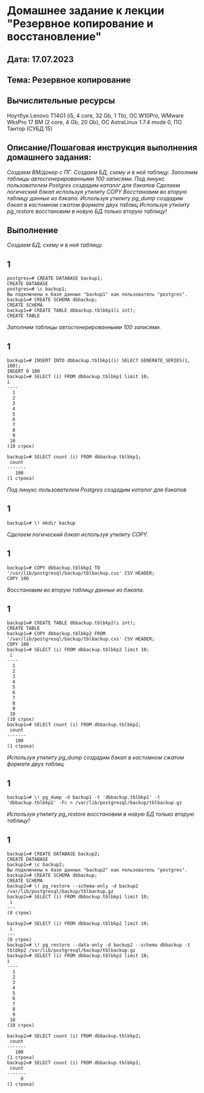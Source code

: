 # Домашнее задание к лекции "Резервное копирование и восстановление"
## Дата: 17.07.2023
## Тема: Резервное копирование
## Вычислительные ресурсы
Ноутбук Lenovo T14G1 (i5, 4 core, 32 Gb, 1 Tb), ОС W10Pro, WMware WksPro 17
ВМ (2 core, 4 Gb, 20 Gb), ОС AstraLinux 1.7.4 mode 0, ПО Тантор (СУБД 15)

## Описание/Пошаговая инструкция выполнения домашнего задания:
_Создаем ВМ/докер c ПГ.
Создаем БД, схему и в ней таблицу.
Заполним таблицы автосгенерированными 100 записями.
Под линукс пользователем Postgres создадим каталог для бэкапов
Сделаем логический бэкап используя утилиту COPY
Восстановим во вторую таблицу данные из бэкапа.
Используя утилиту pg_dump создадим бэкап в кастомном сжатом формате двух таблиц
Используя утилиту pg_restore восстановим в новую БД только вторую таблицу!_


## Выполнение
_Создаем БД, схему и в ней таблицу._

## 1
```
postgres=# CREATE DATABASE backup1;
CREATE DATABASE
postgres=# \c backup1;
Вы подключены к базе данных "backup1" как пользователь "postgres".
backup1=# CREATE SCHEMA dbbackup;
CREATE SCHEMA
backup1=# CREATE TABLE dbbackup.tblbkp1(i int);
CREATE TABLE
```

_Заполним таблицы автосгенерированными 100 записями._

## 1
```
backup1=# INSERT INTO dbbackup.tblbkp1(i) SELECT GENERATE_SERIES(1, 100);
INSERT 0 100
backup1=# SELECT (i) FROM dbbackup.tblbkp1 limit 10;                                                              i
----
  1
  2
  3
  4
  5
  6
  7
  8
  9
 10
(10 строк)

backup1=# SELECT count (i) FROM dbbackup.tblbkp1;
 count
-------
   100
(1 строка)
```
_Под линукс пользователем Postgres создадим каталог для бэкапов_

## 1
```
backup1=# \! mkdir backup
```
_Сделаем логический бэкап используя утилиту COPY._

## 1
```
backup1=# COPY dbbackup.tblbkp1 TO '/var/lib/postgresql/backup/tblbackup.cvs' CSV HEADER;
COPY 100
```
_Восстановим во вторую таблицу данные из бэкапа._

## 1
```
backup1=# CREATE TABLE dbbackup.tblbkp2(i int);
CREATE TABLE
backup1=# COPY dbbackup.tblbkp2 FROM '/var/lib/postgresql/backup/tblbackup.cvs' CSV HEADER;
COPY 100
backup1=# SELECT (i) FROM dbbackup.tblbkp2 limit 10;
 i
----
  1
  2
  3
  4
  5
  6
  7
  8
  9
 10
(10 строк)
backup1=# SELECT count (i) FROM dbbackup.tblbkp2;
 count
-------
   100
(1 строка)
```
_Используя утилиту pg_dump создадим бэкап в кастомном сжатом формате двух таблиц_

## 1
```
backup1=# \! pg_dump -d backup1 -t 'dbbackup.tblbkp1' -t 'dbbackup.tblbkp2' -Fc > /var/lib/postgresql/backup/tblbackup.gz
```
_Используя утилиту pg_restore восстановим в новую БД только вторую таблицу!_

## 1
```
backup1=# CREATE DATABASE backup2;
CREATE DATABASE
backup1=# \c backup2;
Вы подключены к базе данных "backup2" как пользователь "postgres".
backup2=# CREATE SCHEMA dbbackup;
CREATE SCHEMA
backup2=# \! pg_restore --schema-only -d backup2 /var/lib/postgresql/backup/tblbackup.gz
backup2=# SELECT (i) FROM dbbackup.tblbkp1 limit 10;
 i
---
(0 строк)

backup2=# SELECT (i) FROM dbbackup.tblbkp2 limit 10;
 i
---
(0 строк)
backup2=# \! pg_restore --data-only -d backup2 --schema dbbackup -t tblbkp2 /var/lib/postgresql/backup/tblbackup.gz
backup2=# SELECT (i) FROM dbbackup.tblbkp2 limit 10;                                                              i
----
  1
  2
  3
  4
  5
  6
  7
  8
  9
 10
(10 строк)

backup2=# SELECT count (i) FROM dbbackup.tblbkp2;
 count
-------
   100
(1 строка)
backup2=# SELECT count (i) FROM dbbackup.tblbkp1;
 count
-------
     0
(1 строка)
```